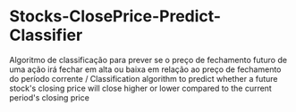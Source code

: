 # Stocks-ClosePrice-Predict-Classifier
 Algoritmo de classificação para prever se o preço de fechamento futuro de uma ação irá fechar em alta ou baixa em relação ao preço de fechamento do período corrente / Classification algorithm to predict whether a future stock's closing price will close higher or lower compared to the current period's closing price
